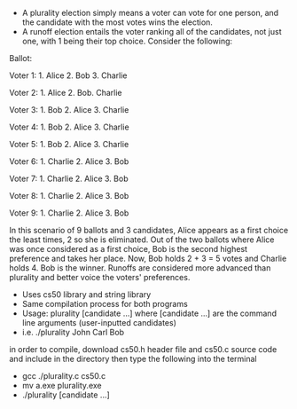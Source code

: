 - A plurality election simply means a voter can vote for one person, and the candidate with the most votes wins the election.
- A runoff election entails the voter ranking all of the candidates, not just one, with 1 being their top choice. Consider the following:

Ballot:    

Voter 1: 1. Alice 2. Bob 3. Charlie

Voter 2: 1. Alice 2. Bob. Charlie

Voter 3: 1. Bob 2. Alice 3. Charlie

Voter 4: 1. Bob 2. Alice 3. Charlie

Voter 5: 1. Bob 2. Alice 3. Charlie

Voter 6: 1. Charlie 2. Alice 3. Bob

Voter 7: 1. Charlie 2. Alice 3. Bob

Voter 8: 1. Charlie 2. Alice 3. Bob

Voter 9: 1. Charlie 2. Alice 3. Bob

In this scenario of 9 ballots and 3 candidates, Alice appears as a first choice the least times, 2 so she is eliminated. Out of the two ballots 
where Alice was once considered as a first choice, Bob is the second highest preference and takes her place. Now, Bob holds 2 + 3 = 5 votes and Charlie holds 4.
Bob is the winner. Runoffs are considered more advanced than plurality and better voice the voters' preferences.


- Uses cs50 library and string library
- Same compilation process for both programs
- Usage: plurality [candidate ...] where [candidate ...] are the command line arguments (user-inputted candidates)
- i.e. ./plurality John Carl Bob

in order to compile, download cs50.h header file and cs50.c source code and include in the directory then type the following into the terminal

- gcc ./plurality.c cs50.c
- mv a.exe plurality.exe
- ./plurality [candidate ...]



